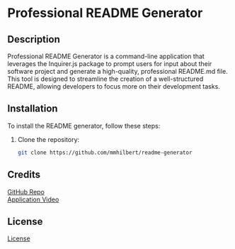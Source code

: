 # Professional README Generator

## Description

Professional README Generator is a command-line application that leverages the Inquirer.js package to prompt users for input about their software project and generate a high-quality, professional README.md file. This tool is designed to streamline the creation of a well-structured README, allowing developers to focus more on their development tasks.


## Installation

To install the README generator, follow these steps:

1. Clone the repository:
   ```bash
   git clone https://github.com/mmhilbert/readme-generator

## Credits 
[GitHub Repo](https://github.com/mmhilbert/readme-generator) <br>
[Application Video](https://drive.google.com/file/d/12sLtKoWhzayRt4PWcXM5KUvfM2eJE7ly/view?usp=sharing)

## License 
[License](https://img.shields.io/badge/license-MIT-blue.svg)
